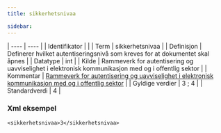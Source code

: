 ```yaml
---
title: sikkerhetsnivaa

sidebar:
---
```


| ---- | ---- |
| Identifikator |  |
| Term | sikkerhetsnivaa |
| Definisjon | Definerer hvilket autentiseringsnivå som kreves for at dokumentet skal åpnes |
| Datatype | int |
| Kilde | Rammeverk for autentisering og uavviselighet i elektronisk kommunikasjon med og i offentlig sektor |
| Kommentar | [Rammeverk for autentisering og uavviselighet i elektronisk kommunikasjon med og i offentlig sektor](https://www.regjeringen.no/no/dokument/dep/kmd/lover_regler/retningslinjer/2008/rammeverk-for-autentisering-og-uavviseli/4/id505929/) | 
| Gyldige verdier | 3 ; 4 |
| Standardverdi | 4 |

### Xml eksempel

```
<sikkerhetsnivaa>3</sikkerhetsnivaa>
```


